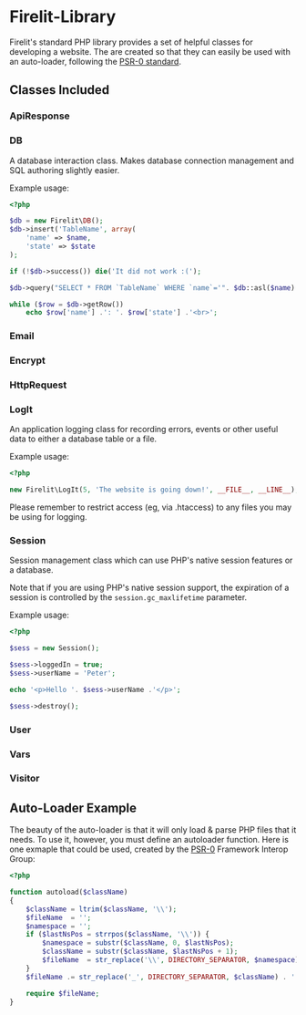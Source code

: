 Firelit-Library
===============

Firelit's standard PHP library provides a set of helpful classes for developing a website. The are created so that they can easily be used with an auto-loader, following the [PSR-0 standard](https://github.com/php-fig/fig-standards/blob/master/accepted/PSR-0.md).

Classes Included
----------------

### ApiResponse

### DB

A database interaction class. Makes database connection management and SQL authoring slightly easier. 

Example usage:
```php
<?php

$db = new Firelit\DB();
$db->insert('TableName', array(
	'name' => $name,
	'state' => $state
);

if (!$db->success()) die('It did not work :(');

$db->query("SELECT * FROM `TableName` WHERE `name`='". $db::asl($name) ."'");

while ($row = $db->getRow()) 
	echo $row['name'] .': '. $row['state'] .'<br>';
```

### Email

### Encrypt

### HttpRequest

### LogIt 

An application logging class for recording errors, events or other useful data to either a database table or a file.

Example usage:
```php
<?php

new Firelit\LogIt(5, 'The website is going down!', __FILE__, __LINE__);
```

Please remember to restrict access (eg, via .htaccess) to any files you may be using for logging.

### Session

Session management class which can use PHP's native session features or a database.

Note that if you are using PHP's native session support, the expiration of a session is controlled by the `session.gc_maxlifetime` parameter.

Example usage:
```php
<?php

$sess = new Session();

$sess->loggedIn = true;
$sess->userName = 'Peter';

echo '<p>Hello '. $sess->userName .'</p>';

$sess->destroy();
```

### User

### Vars

### Visitor

Auto-Loader Example
-------------------

The beauty of the auto-loader is that it will only load & parse PHP files that it needs. To use it, however, you must define an autoloader function. Here is one exmaple that could be used, created by the [PSR-0](https://github.com/php-fig/fig-standards/blob/master/accepted/PSR-0.md) Framework Interop Group:

```php
<?php

function autoload($className)
{
    $className = ltrim($className, '\\');
    $fileName  = '';
    $namespace = '';
    if ($lastNsPos = strrpos($className, '\\')) {
        $namespace = substr($className, 0, $lastNsPos);
        $className = substr($className, $lastNsPos + 1);
        $fileName  = str_replace('\\', DIRECTORY_SEPARATOR, $namespace) . DIRECTORY_SEPARATOR;
    }
    $fileName .= str_replace('_', DIRECTORY_SEPARATOR, $className) . '.php';

    require $fileName;
}
```